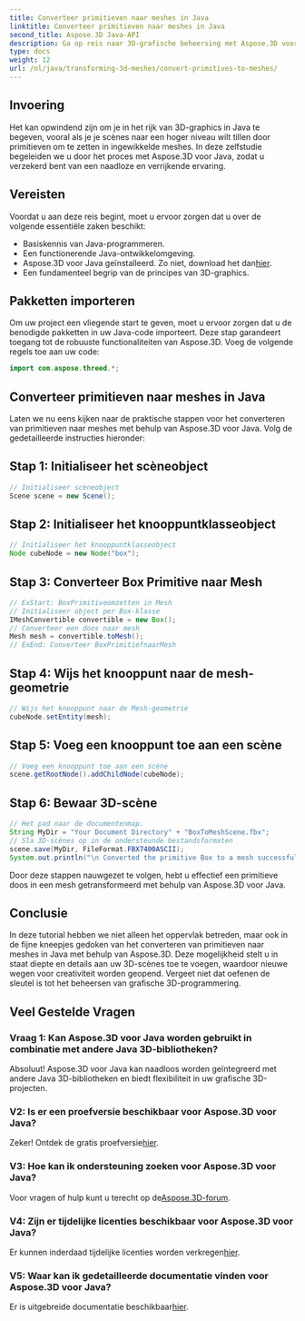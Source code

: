 ```yaml
---
title: Converteer primitieven naar meshes in Java
linktitle: Converteer primitieven naar meshes in Java
second_title: Aspose.3D Java-API
description: Ga op reis naar 3D-grafische beheersing met Aspose.3D voor Java - converteer primitieven moeiteloos naar betoverende meshes. Verbeter nu uw codeerervaring!
type: docs
weight: 12
url: /nl/java/transforming-3d-meshes/convert-primitives-to-meshes/
---
```

## Invoering
Het kan opwindend zijn om je in het rijk van 3D-graphics in Java te begeven, vooral als je je scènes naar een hoger niveau wilt tillen door primitieven om te zetten in ingewikkelde meshes. In deze zelfstudie begeleiden we u door het proces met Aspose.3D voor Java, zodat u verzekerd bent van een naadloze en verrijkende ervaring.
## Vereisten
Voordat u aan deze reis begint, moet u ervoor zorgen dat u over de volgende essentiële zaken beschikt:
- Basiskennis van Java-programmeren.
- Een functionerende Java-ontwikkelomgeving.
-  Aspose.3D voor Java geïnstalleerd. Zo niet, download het dan[hier](https://releases.aspose.com/3d/java/).
- Een fundamenteel begrip van de principes van 3D-graphics.
## Pakketten importeren
Om uw project een vliegende start te geven, moet u ervoor zorgen dat u de benodigde pakketten in uw Java-code importeert. Deze stap garandeert toegang tot de robuuste functionaliteiten van Aspose.3D. Voeg de volgende regels toe aan uw code:
```java
import com.aspose.threed.*;
```
## Converteer primitieven naar meshes in Java
Laten we nu eens kijken naar de praktische stappen voor het converteren van primitieven naar meshes met behulp van Aspose.3D voor Java. Volg de gedetailleerde instructies hieronder:
## Stap 1: Initialiseer het scèneobject
```java
// Initialiseer scèneobject
Scene scene = new Scene();
```
## Stap 2: Initialiseer het knooppuntklasseobject
```java
// Initialiseer het knooppuntklasseobject
Node cubeNode = new Node("box");
```
## Stap 3: Converteer Box Primitive naar Mesh
```java
// ExStart: BoxPrimitiveomzetten in Mesh
// Initialiseer object per Box-klasse
IMeshConvertible convertible = new Box();
// Converteer een doos naar mesh
Mesh mesh = convertible.toMesh();
// ExEnd: Converteer BoxPrimitiefnaarMesh
```
## Stap 4: Wijs het knooppunt naar de mesh-geometrie
```java
// Wijs het knooppunt naar de Mesh-geometrie
cubeNode.setEntity(mesh);
```
## Stap 5: Voeg een knooppunt toe aan een scène
```java
// Voeg een knooppunt toe aan een scène
scene.getRootNode().addChildNode(cubeNode);
```
## Stap 6: Bewaar 3D-scène
```java
// Het pad naar de documentenmap.
String MyDir = "Your Document Directory" + "BoxToMeshScene.fbx";
// Sla 3D-scènes op in de ondersteunde bestandsformaten
scene.save(MyDir, FileFormat.FBX7400ASCII);
System.out.println("\n Converted the primitive Box to a mesh successfully.\nFile saved at " + MyDir);
```
Door deze stappen nauwgezet te volgen, hebt u effectief een primitieve doos in een mesh getransformeerd met behulp van Aspose.3D voor Java.
## Conclusie
In deze tutorial hebben we niet alleen het oppervlak betreden, maar ook in de fijne kneepjes gedoken van het converteren van primitieven naar meshes in Java met behulp van Aspose.3D. Deze mogelijkheid stelt u in staat diepte en details aan uw 3D-scènes toe te voegen, waardoor nieuwe wegen voor creativiteit worden geopend. Vergeet niet dat oefenen de sleutel is tot het beheersen van grafische 3D-programmering.
## Veel Gestelde Vragen
### Vraag 1: Kan Aspose.3D voor Java worden gebruikt in combinatie met andere Java 3D-bibliotheken?
Absoluut! Aspose.3D voor Java kan naadloos worden geïntegreerd met andere Java 3D-bibliotheken en biedt flexibiliteit in uw grafische 3D-projecten.
### V2: Is er een proefversie beschikbaar voor Aspose.3D voor Java?
 Zeker! Ontdek de gratis proefversie[hier](https://releases.aspose.com/).
### V3: Hoe kan ik ondersteuning zoeken voor Aspose.3D voor Java?
 Voor vragen of hulp kunt u terecht op de[Aspose.3D-forum](https://forum.aspose.com/c/3d/18).
### V4: Zijn er tijdelijke licenties beschikbaar voor Aspose.3D voor Java?
 Er kunnen inderdaad tijdelijke licenties worden verkregen[hier](https://purchase.aspose.com/temporary-license/).
### V5: Waar kan ik gedetailleerde documentatie vinden voor Aspose.3D voor Java?
 Er is uitgebreide documentatie beschikbaar[hier](https://reference.aspose.com/3d/java/).